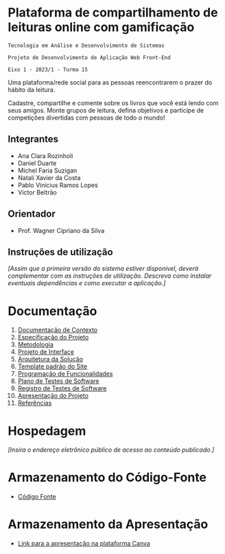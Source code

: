 # Plataforma de compartilhamento de leituras online com gamificação

`Tecnologia em Análise e Desenvolvimento de Sistemas`

`Projeto de Desenvolvimento de Aplicação Web Front-End`

`Eixo 1 - 2023/1 - Turma 15`

Uma plataforma/rede social para as pessoas reencontrarem o prazer do hábito da leitura. 

Cadastre, compartilhe e comente sobre os livros que você está lendo com seus amigos. Monte grupos de leitura, defina objetivos e participe de competições divertidas com pessoas de todo o mundo!

## Integrantes

* Ana Clara Rozinholi
* Daniel Duarte
* Michel Faria Suzigan
* Natali Xavier da Costa
* Pablo Vinicius Ramos Lopes
* Victor Beltrão

## Orientador

* Prof. Wagner Cipriano da Silva

## Instruções de utilização

_[Assim que a primeira versão do sistema estiver disponível, deverá complementar com as instruções de utilização. Descreva como instalar eventuais dependências e como executar a aplicação.]_

# Documentação

<ol>
<li><a href="docs/01-Documentação de Contexto.md"> Documentação de Contexto</a></li>
<li><a href="docs/02-Especificação do Projeto.md"> Especificação do Projeto</a></li>
<li><a href="docs/03-Metodologia.md"> Metodologia</a></li>
<li><a href="docs/04-Projeto de Interface.md"> Projeto de Interface</a></li>
<li><a href="docs/05-Arquitetura da Solução.md"> Arquitetura da Solução</a></li>
<li><a href="docs/06-Template padrão do Site.md"> Template padrão do Site</a></li>
<li><a href="docs/07-Programação de Funcionalidades.md"> Programação de Funcionalidades</a></li>
<li><a href="docs/08-Plano de Testes de Software.md"> Plano de Testes de Software</a></li>
<li><a href="docs/09-Registro de Testes de Software.md"> Registro de Testes de Software</a></li>
<li><a href="docs/10-Apresentação do Projeto.md"> Apresentação do Projeto</a></li>
<li><a href="docs/11-Referências.md"> Referências</a></li>
</ol>

# Hospedagem

_[Insira o endereço eletrônico público de acesso ao conteúdo publicado.]_ 

# Armazenamento do Código-Fonte

* <a href="src/README.md">Código Fonte</a>

# Armazenamento da Apresentação

* <a href="https://www.canva.com/design/DAFebST_LQg/whf-kgGsU9GiFqQMtaJHHg/edit?utm_content=DAFebST_LQg&utm_campaign=designshare&utm_medium=link2&utm_source=sharebutton">Link para a apresentação na plataforma Canva</a>
